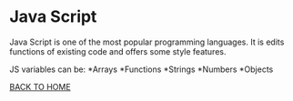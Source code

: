 # Java Script

Java Script is one of the most popular programming languages. It is edits functions of existing code and offers some style features.

JS variables can be:
*Arrays
*Functions
*Strings
*Numbers
*Objects

[BACK TO HOME](https://folksmash.github.io/reading-notes/)